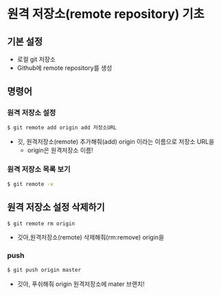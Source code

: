 # 원격 저장소(remote repository) 기초

## 기본 설정

* 로컬 git 저장소
* Github에 remote repository를 생성

## 명령어

### 원격 저장소 설정

```bash
$ git remote add origin add 저장소URL
```

* 깃, 원격저장소(remote) 추가해줘(add) origin 이라는 이름으로 저장소 URL을
  * origin은 원격저장소 이름!

### 원격 저장소 목록 보기

```bash
$ git remote -v
```

## 원격 저장소 설정 삭제하기

```bash
$ git remote rm origin
```

* 깃아,원격저장소(remote) 삭제해줘(rm:remove) origin을

### push

```bash
$ git push origin master
```

* 깃아, 푸쉬해줘 origin 원격저장소에 mater 브랜치!